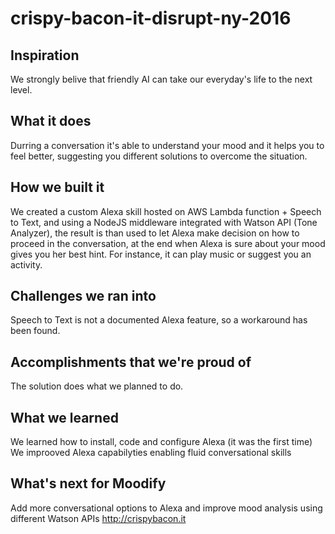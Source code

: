 # crispy-bacon-it-disrupt-ny-2016
## Inspiration
We strongly belive that friendly AI can take our everyday's life to the next level.
## What it does
Durring a conversation it's able to understand your mood and it helps you to feel better, suggesting you different solutions to overcome the situation.
## How we built it
We created a custom Alexa skill hosted on AWS Lambda function + Speech to Text, and using a NodeJS middleware integrated with Watson API (Tone Analyzer), the result is than used to let Alexa make decision on how to proceed in the conversation, at the end when Alexa is sure about your mood gives you her best hint. For instance, it can play music or suggest you an activity.
## Challenges we ran into
Speech to Text is not a documented Alexa feature, so a workaround has been found.
## Accomplishments that we're proud of
The solution does what we planned to do.
## What we learned
We learned how to install, code and configure Alexa (it was the first time)
We improoved Alexa capabilyties enabling fluid conversational skills 
## What's next for Moodify
Add more conversational options to Alexa and improve mood analysis using different Watson APIs
http://crispybacon.it
